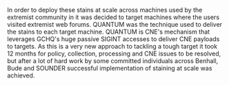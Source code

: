 In order to deploy these stains at scale across machines used by the extremist community in it was decided to target machines where the users visited extremist web forums. QUANTUM was the technique used to deliver the stains to each target machine. QUANTUM is CNE's mechanism that leverages GCHQ's huge passive SIGINT accesses to deliver CNE payloads to targets. As this is a very new approach to tackling a tough target it took 12 months for policy, collection, processing and CNE issues to be resolved, but after a lot of hard work by some committed individuals across Benhall, Bude and SOUNDER successful implementation of staining at scale was achieved.
